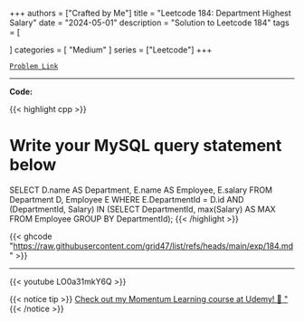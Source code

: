 
+++
authors = ["Crafted by Me"]
title = "Leetcode 184: Department Highest Salary"
date = "2024-05-01"
description = "Solution to Leetcode 184"
tags = [
    
]
categories = [
    "Medium"
]
series = ["Leetcode"]
+++



[`Problem Link`](https://leetcode.com/problems/department-highest-salary/description/)

---

**Code:**

{{< highlight cpp >}}
# Write your MySQL query statement below
SELECT D.name AS Department, E.name AS Employee, E.salary
FROM
    Department D,
    Employee E
WHERE E.DepartmentId = D.id
    AND (DepartmentId, Salary) IN
    (SELECT DepartmentId, max(Salary) AS MAX FROM Employee GROUP BY DepartmentId);
{{< /highlight >}}

{{< ghcode "https://raw.githubusercontent.com/grid47/list/refs/heads/main/exp/184.md" >}}

---

{{< youtube LO0a31mkY6Q >}}

{{< notice tip >}}
[Check out my Momentum Learning course at Udemy! 🚀 "](https://www.udemy.com/course/blind-75-the-data-structures-and-algorithms-essentials/)
{{< /notice >}}

